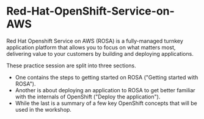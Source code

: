 # Red-Hat-OpenShift-Service-on-AWS
Red Hat Openshift Service on AWS (ROSA) is a fully-managed turnkey application platform that allows you to focus on what matters most, delivering value to your customers by building and deploying applications.

These practice session are split into three sections. 
  - One contains the steps to getting started on ROSA ("Getting started with ROSA"). 
  - Another is about deploying an application to ROSA to get better familiar with the internals of OpenShift ("Deploy the application"). 
  - While the last is a summary of a few key OpenShift concepts that will be used in the workshop.
